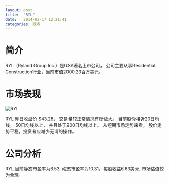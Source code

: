 ```yaml
---
layout: post
title:  "RYL"
date:   2014-02-17 12:21:41
categories: 观点
---
```


# 简介
RYL（Ryland Group Inc.）是USA著名上市公司，
公司主要从事Residential Construction行业，当前市值2000.23百万美元。

# 市场表现

![RYL](http://finviz.com/chart.ashx?t=RYL&ty=c&ta=1&p=d&s=l)

RYL 昨日收盘价 $43.28，
交易量较正常情况有所放大。
目前股价接近20日均线，
50日均线以上，
并且处于200日均线以上。
从短期市场走势来看，
股价走势平稳，投资者应减少无谓的操作。

# 公司分析
RYL 目前静态市盈率为6.53, 动态市盈率为10.31，每股收益6.63美元,
市场估值较为合理。
